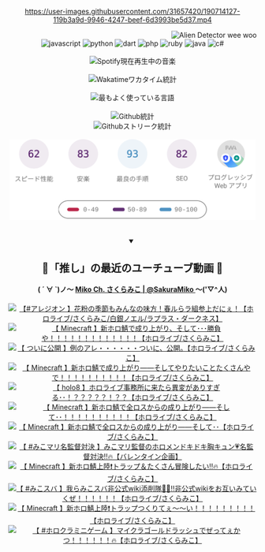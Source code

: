<!-- START: HERO IMAGE GIF ////////// ////////// ////////// -->
<!-- <img src="@/../assets/img/gaming/ghost-of-tsushima.gif" width="100%"  alt="nellyXinwei's Hero Gif Image"/> -->
<!-- END: HERO IMAGE GIF ////////// ////////// ////////// -->

<div align="center" >  
  
<!-- START:ワンピース 第1015話「ルフィはRED ROCを使う」 -->
<https://user-images.githubusercontent.com/31657420/190714127-119b3a9d-9946-4247-beef-6d3993be5d37.mp4>
<!-- END:ワンピース 第1015話「ルフィはRED ROCを使う」 -->

<!-- START:VISITOR COUNTER -->
<div width="100%" align="right">
<img src="https://komarev.com/ghpvc/?username=nellyXinwei&label=🛸&color=grey&style=for-the-badge&labelcolor=ffffff" alt="Alien Detector wee woo"/>
</div>
<!-- END:VISITOR COUNTER -->

<!-- START: PROGRAMMING LANGUAGES -->
<!-- 色彩 Color Scheme:
#961E3A, #8A0D42, #5A0640, #4F265E, #2B355A, #3E759B, #CC4246,
#BB2649, #AD1052, #700750, #633075, #364270, #4E92C2, #FF5357
Sauce: https://www.webcreatorbox.com/inspiration/pantone-2023
-->

<img src="https://img.shields.io/badge/javascript%20-%23BB2649.svg?&style=for-the-badge&logo=javascript&logoColor=white&labelColor=961E3A" alt="javascript"/>
<img src="https://img.shields.io/badge/python%20-%23AD1052.svg?&style=for-the-badge&logo=python&logoColor=white&labelColor=8A0D42" alt="python" />
<img src="https://img.shields.io/badge/dart%20-%23700750.svg?&style=for-the-badge&logo=dart&logoColor=white&labelColor=5A0640" alt="dart"/>
<img src="https://img.shields.io/badge/php%20-%23633075.svg?&style=for-the-badge&logo=php&logoColor=white&labelColor=4F265E" alt="php"/>
<img src="https://img.shields.io/badge/ruby%20-%23364270.svg?&style=for-the-badge&logo=ruby&logoColor=white&labelColor=2B355A" alt="ruby"/>
<img src="https://img.shields.io/badge/java%20-%234E92C2.svg?&style=for-the-badge&logo=openjdk&logoColor=white&labelColor=3E759B" alt="java"/>
<img src="https://img.shields.io/badge/c%23-%23FF5357.svg?style=for-the-badge&logo=c-sharp&logoColor=white&labelColor=CC4246" alt="c#"/>  
<!-- END: PROGRAMMING LANGUAGES -->

<br>
<br>

<!-- START: MUSIC STATUS -->
  <!-- <a href="https://newojima-gsrs-20220114.vercel.app/api/now-playing?open">
    <img src="https://newojima-gsrs-20220114.vercel.app/api/now-playing" alt="Spotify現在再生中の音楽">
  </a> -->
  <img src="https://newojima-grss-20230114.vercel.app/api/spotify?border_color=transparent" alt="Spotify現在再生中の音楽" width="280px">
<!-- END: MUSIC STATUS -->

<br>
<br>

<!-- START: GITHUB STATUS -->
<!-- 色彩 Color Scheme:  #BB2649, #AD1052, #700750, #633075 -->
<img align="center" src="https://newojima-grs-20230109.vercel.app/api/wakatime?username=newojima&layout=compact&langs_count=10&locale=ja&hide_title=false&title_color=fff&hide_border=true&text_color=fff&bg_color=BB2649,BB2649,633075,633075&hide=other,css,html,bash,xml,git%20config,makefile,properties,yaml,markdown,text,json,jsx" alt="Wakatimeワカタイム統計" width="500px"/>

<br>
<br>

<!-- 色彩 Color Scheme:  #633075, #364270, #4E92C2 -->
  <img align="center" src="https://newojima-grs-20230109.vercel.app/api/top-langs?username=newojima&layout=compact&text_color=fff&icon_color=fff&hide_border=true&&locale=ja&hide_title=false&title_color=fff&include_all_commits=true&card_width=445&langs_count=11&hide=c%23,powershell,shaderlab,hlsl,makefile,jupyter%20notebook,python,html,css,shell,batchfile,less,liquid,hack,scss&bg_color=4F265E,633075,4E92C2" alt="最もよく使っている言語" width="500px"/>

<br>
<br>

<!-- 色彩 Color Scheme:  #4E92C2, #FF5357 -->
  <img align="center" src="https://newojima-grs-20230109.vercel.app/api?username=newojima&rank_icon=github&show_icons=true&&locale=ja&title_color=fff&text_color=fff&icon_color=fff&hide_border=true&hide_title=false&count_private=true&include_all_commits=true&card_width=495&disable_animations=true&bg_color=4E92C2,4E92C2,FF5357" alt="Github統計" width="500px"/>

<br>

<img align="center" src="https://streak-stats.demolab.com?user=newojima&theme=dark&hide_border=true&locale=ja&ring=BB2649&stroke=222222&background=151515&sideLabels=BB2649&currStreakLabel=ffffff&border=BB2649&fire=FF5357&currStreakNum=ffffff&sideNums=FF5357&dates=ffffff" alt="Githubストリーク統計" width="500px"/>

<br>
<br>

  <img align="center" width="500px" src="@/../assets/img/page-insights.svg" alt="Githubページの洞察"/>
  
</div>
<!-- END: GITHUB STATUS -->

<br>
<br>

<div align="center">
<details open>
  <summary>

  </summary>

  <h2 align="center">🌸「推し」の最近のユーチューブ動画 🌸</h2>
  <h4>
  ( ´ ∀ `)ノ～ 
  <a href="https://www.youtube.com/@SakuraMiko">Miko Ch. さくらみこ | @SakuraMiko
  </a>
   ～('▽^人)
  </h4>

  <!-- BEGIN YOUTUBE-CARDS -->
<a href="https://www.youtube.com/watch?v=S5RxhDkIXqU"><img src="https://ytcards.demolab.com/?id=S5RxhDkIXqU&title=%E3%80%90%23%E3%82%A2%E3%83%AC%E3%82%B8%E3%82%AA%E3%83%B3+%E3%80%91%E8%8A%B1%E7%B2%89%E3%81%AE%E5%AD%A3%E7%AF%80%E3%82%82%E3%81%BF%E3%82%93%E3%81%AA%E3%81%AE%E5%91%B3%E6%96%B9%EF%BC%81%E6%98%A5%E3%83%AB%E3%82%89%E3%83%A9%E7%B5%84%E5%8F%82%E4%B8%8A%E3%81%A0%E3%81%AB%E3%81%87%EF%BC%81%E3%80%90%E3%83%9B%E3%83%AD%E3%83%A9%E3%82%A4%E3%83%96%2F%E3%81%95%E3%81%8F%E3%82%89%E3%81%BF%E3%81%93%2F%E7%99%BD%E9%8A%80%E3%83%8E%E3%82%A8%E3%83%AB%2F%E3%83%A9%E3%83%97%E3%83%A9%E3%82%B9%E3%83%BB%E3%83%80%E3%83%BC%E3%82%AF%E3%83%8D%E3%82%B9%E3%80%91&lang=ja&timestamp=1740053522&background_color=%230d1117&title_color=%23ffffff&stats_color=%23dedede&max_title_lines=1&width=187&border_radius=5&duration=3899" alt="【#アレジオン 】花粉の季節もみんなの味方！春ルらラ組参上だにぇ！【ホロライブ/さくらみこ/白銀ノエル/ラプラス・ダークネス】" title="【#アレジオン 】花粉の季節もみんなの味方！春ルらラ組参上だにぇ！【ホロライブ/さくらみこ/白銀ノエル/ラプラス・ダークネス】"></a>
<a href="https://www.youtube.com/watch?v=nG1hS5Se3gI"><img src="https://ytcards.demolab.com/?id=nG1hS5Se3gI&title=%E3%80%90+Minecraft+%E3%80%91%E6%96%B0%E3%83%9B%E3%83%AD%E9%AF%96%E3%81%A7%E6%88%90%E3%82%8A%E4%B8%8A%E3%81%8C%E3%82%8A%E3%80%81%E3%81%9D%E3%81%97%E3%81%A6%EF%BD%A5%EF%BD%A5%EF%BD%A5%E5%8B%9D%E8%B2%A0%E3%82%84%EF%BC%81%EF%BC%81%EF%BC%81%EF%BC%81%EF%BC%81%EF%BC%81%EF%BC%81%EF%BC%81%EF%BC%81%EF%BC%81%EF%BC%81%EF%BC%81%EF%BC%81%E3%80%90%E3%83%9B%E3%83%AD%E3%83%A9%E3%82%A4%E3%83%96%2F%E3%81%95%E3%81%8F%E3%82%89%E3%81%BF%E3%81%93%E3%80%91&lang=ja&timestamp=1740043779&background_color=%230d1117&title_color=%23ffffff&stats_color=%23dedede&max_title_lines=1&width=187&border_radius=5&duration=0" alt="【 Minecraft 】新ホロ鯖で成り上がり、そして･･･勝負や！！！！！！！！！！！！！【ホロライブ/さくらみこ】" title="【 Minecraft 】新ホロ鯖で成り上がり、そして･･･勝負や！！！！！！！！！！！！！【ホロライブ/さくらみこ】"></a>
<a href="https://www.youtube.com/watch?v=teASw2_6BC4"><img src="https://ytcards.demolab.com/?id=teASw2_6BC4&title=%E3%80%90+%E3%81%A4%E3%81%84%E3%81%AB%E5%85%AC%E9%96%8B+%E3%80%91%E4%BE%8B%E3%81%AE%E3%82%A2%E3%83%AC%E3%83%BB%E3%83%BB%E3%83%BB%E3%83%BB%E3%83%BB%E3%83%BB%E3%81%A4%E3%81%84%E3%81%AB%E3%80%81%E5%85%AC%E9%96%8B%E3%80%82%E3%80%90%E3%83%9B%E3%83%AD%E3%83%A9%E3%82%A4%E3%83%96%2F%E3%81%95%E3%81%8F%E3%82%89%E3%81%BF%E3%81%93%E3%80%91&lang=ja&timestamp=1739971195&background_color=%230d1117&title_color=%23ffffff&stats_color=%23dedede&max_title_lines=1&width=187&border_radius=5&duration=3436" alt="【 ついに公開 】例のアレ・・・・・・ついに、公開。【ホロライブ/さくらみこ】" title="【 ついに公開 】例のアレ・・・・・・ついに、公開。【ホロライブ/さくらみこ】"></a>
<a href="https://www.youtube.com/watch?v=wlxwwCn9gxE"><img src="https://ytcards.demolab.com/?id=wlxwwCn9gxE&title=%E3%80%90+Minecraft+%E3%80%91%E6%96%B0%E3%83%9B%E3%83%AD%E9%AF%96%E3%81%A7%E6%88%90%E3%82%8A%E4%B8%8A%E3%81%8C%E3%82%8A%E2%80%95%E2%80%95%E3%81%9D%E3%81%97%E3%81%A6%E3%82%84%E3%82%8A%E3%81%9F%E3%81%84%E3%81%93%E3%81%A8%E3%81%9F%E3%81%8F%E3%81%95%E3%82%93%E3%82%84%E3%81%A7%EF%BC%81%EF%BC%81%EF%BC%81%EF%BC%81%EF%BC%81%EF%BC%81%EF%BC%81%EF%BC%81%EF%BC%81%EF%BC%81%E3%80%90%E3%83%9B%E3%83%AD%E3%83%A9%E3%82%A4%E3%83%96%2F%E3%81%95%E3%81%8F%E3%82%89%E3%81%BF%E3%81%93%E3%80%91&lang=ja&timestamp=1739903856&background_color=%230d1117&title_color=%23ffffff&stats_color=%23dedede&max_title_lines=1&width=187&border_radius=5&duration=29579" alt="【 Minecraft 】新ホロ鯖で成り上がり――そしてやりたいことたくさんやで！！！！！！！！！！【ホロライブ/さくらみこ】" title="【 Minecraft 】新ホロ鯖で成り上がり――そしてやりたいことたくさんやで！！！！！！！！！！【ホロライブ/さくらみこ】"></a>
<a href="https://www.youtube.com/watch?v=5FF_CNhj42A"><img src="https://ytcards.demolab.com/?id=5FF_CNhj42A&title=%E3%80%90+holo8+%E3%80%91%E3%83%9B%E3%83%AD%E3%83%A9%E3%82%A4%E3%83%96%E4%BA%8B%E5%8B%99%E6%89%80%E3%81%AB%E6%9D%A5%E3%81%9F%E3%82%89%E7%95%B0%E5%A4%89%E3%81%8C%E3%81%82%E3%82%8A%E3%81%99%E3%81%8E%E3%82%8B%EF%BD%A5%EF%BD%A5%EF%BC%81%EF%BC%9F%EF%BC%9F%EF%BC%9F%EF%BC%9F%EF%BC%9F%EF%BC%81%EF%BC%9F%EF%BC%9F%E3%80%90%E3%83%9B%E3%83%AD%E3%83%A9%E3%82%A4%E3%83%96%2F%E3%81%95%E3%81%8F%E3%82%89%E3%81%BF%E3%81%93%E3%80%91&lang=ja&timestamp=1739815131&background_color=%230d1117&title_color=%23ffffff&stats_color=%23dedede&max_title_lines=1&width=187&border_radius=5&duration=16713" alt="【 holo8 】ホロライブ事務所に来たら異変がありすぎる･･！？？？？？！？？【ホロライブ/さくらみこ】" title="【 holo8 】ホロライブ事務所に来たら異変がありすぎる･･！？？？？？！？？【ホロライブ/さくらみこ】"></a>
<a href="https://www.youtube.com/watch?v=gkC1hcVgdPE"><img src="https://ytcards.demolab.com/?id=gkC1hcVgdPE&title=%E3%80%90+Minecraft+%E3%80%91%E6%96%B0%E3%83%9B%E3%83%AD%E9%AF%96%E3%81%A7%E5%85%A8%E3%83%AD%E3%82%B9%E3%81%8B%E3%82%89%E3%81%AE%E6%88%90%E3%82%8A%E4%B8%8A%E3%81%8C%E3%82%8A%E2%80%95%E2%80%95%E3%81%9D%E3%81%97%E3%81%A6%EF%BD%A5%EF%BD%A5%EF%BC%81%EF%BC%81%EF%BC%81%EF%BC%81%EF%BC%81%EF%BC%81%EF%BC%81%EF%BC%81%EF%BC%81%EF%BC%81%E3%80%90%E3%83%9B%E3%83%AD%E3%83%A9%E3%82%A4%E3%83%96%2F%E3%81%95%E3%81%8F%E3%82%89%E3%81%BF%E3%81%93%E3%80%91&lang=ja&timestamp=1739729329&background_color=%230d1117&title_color=%23ffffff&stats_color=%23dedede&max_title_lines=1&width=187&border_radius=5&duration=40134" alt="【 Minecraft 】新ホロ鯖で全ロスからの成り上がり――そして･･！！！！！！！！！！【ホロライブ/さくらみこ】" title="【 Minecraft 】新ホロ鯖で全ロスからの成り上がり――そして･･！！！！！！！！！！【ホロライブ/さくらみこ】"></a>
<a href="https://www.youtube.com/watch?v=mKRc85oLhhM"><img src="https://ytcards.demolab.com/?id=mKRc85oLhhM&title=%E3%80%90+Minecraft+%E3%80%91%E6%96%B0%E3%83%9B%E3%83%AD%E9%AF%96%E3%81%A7%E5%85%A8%E3%83%AD%E3%82%B9%E3%81%8B%E3%82%89%E3%81%AE%E6%88%90%E3%82%8A%E4%B8%8A%E3%81%8C%E3%82%8A%E2%80%95%E2%80%95%E3%81%9D%E3%81%97%E3%81%A6%EF%BD%A5%EF%BD%A5%E3%80%90%E3%83%9B%E3%83%AD%E3%83%A9%E3%82%A4%E3%83%96%2F%E3%81%95%E3%81%8F%E3%82%89%E3%81%BF%E3%81%93%E3%80%91&lang=ja&timestamp=1739658345&background_color=%230d1117&title_color=%23ffffff&stats_color=%23dedede&max_title_lines=1&width=187&border_radius=5&duration=42668" alt="【 Minecraft 】新ホロ鯖で全ロスからの成り上がり――そして･･【ホロライブ/さくらみこ】" title="【 Minecraft 】新ホロ鯖で全ロスからの成り上がり――そして･･【ホロライブ/さくらみこ】"></a>
<a href="https://www.youtube.com/watch?v=nFkxcwV7PjE"><img src="https://ytcards.demolab.com/?id=nFkxcwV7PjE&title=%E3%80%90+%23%E3%81%BF%E3%81%93%E3%83%9E%E3%83%AA%E5%90%8D%E7%9B%A3%E7%9D%A3%E5%AF%BE%E6%B1%BA+%E3%80%91%E3%81%BF%E3%81%93%E3%83%9E%E3%83%AA%E7%9B%A3%E7%9D%A3%E3%81%AE%E3%83%9B%E3%83%AD%E3%83%A1%E3%83%B3%E3%83%89%E3%82%AD%E3%83%89%E3%82%AD%E8%83%B8%E3%82%AD%E3%83%A5%E3%83%B3%F0%9F%92%97%E5%90%8D%E7%9B%A3%E7%9D%A3%E5%AF%BE%E6%B1%BA%E2%80%BC%F0%9F%94%A5%E3%80%90%E3%83%90%E3%83%AC%E3%83%B3%E3%82%BF%E3%82%A4%E3%83%B3%E4%BC%81%E7%94%BB%E3%80%91&lang=ja&timestamp=1739540126&background_color=%230d1117&title_color=%23ffffff&stats_color=%23dedede&max_title_lines=1&width=187&border_radius=5&duration=5082" alt="【 #みこマリ名監督対決 】みこマリ監督のホロメンドキドキ胸キュン💗名監督対決‼🔥【バレンタイン企画】" title="【 #みこマリ名監督対決 】みこマリ監督のホロメンドキドキ胸キュン💗名監督対決‼🔥【バレンタイン企画】"></a>
<a href="https://www.youtube.com/watch?v=7lTPeGv324Q"><img src="https://ytcards.demolab.com/?id=7lTPeGv324Q&title=%E3%80%90+Minecraft+%E3%80%91%E6%96%B0%E3%83%9B%E3%83%AD%E9%AF%96%E4%B8%8A%E9%99%B8%E2%9D%97%EF%B8%8F%E3%83%88%E3%83%A9%E3%83%83%E3%83%97%EF%BC%86%E3%81%9F%E3%81%8F%E3%81%95%E3%82%93%E5%86%92%E9%99%BA%E3%81%97%E3%81%9F%E3%81%84%E2%80%BC%F0%9F%94%A5%E3%80%90%E3%83%9B%E3%83%AD%E3%83%A9%E3%82%A4%E3%83%96%2F%E3%81%95%E3%81%8F%E3%82%89%E3%81%BF%E3%81%93%E3%80%91&lang=ja&timestamp=1739370373&background_color=%230d1117&title_color=%23ffffff&stats_color=%23dedede&max_title_lines=1&width=187&border_radius=5&duration=14568" alt="【 Minecraft 】新ホロ鯖上陸❗️トラップ＆たくさん冒険したい‼🔥【ホロライブ/さくらみこ】" title="【 Minecraft 】新ホロ鯖上陸❗️トラップ＆たくさん冒険したい‼🔥【ホロライブ/さくらみこ】"></a>
<a href="https://www.youtube.com/watch?v=1AcId5Yja10"><img src="https://ytcards.demolab.com/?id=1AcId5Yja10&title=%E3%80%90+%23%E3%81%BF%E3%81%93%E3%82%B9%E3%83%90+%E3%80%91%E6%88%91%E3%82%89%E3%81%BF%E3%81%93%E3%82%B9%E3%83%90%E9%9D%9E%E5%85%AC%E5%BC%8Fwiki%E6%B7%BB%E5%89%8A%E9%9A%8A%F0%9F%94%8E%F0%9F%9A%A8%E2%80%BC%E9%9D%9E%E5%85%AC%E5%BC%8Fwiki%E3%82%92%E3%81%8A%E4%BA%92%E3%81%84%E3%81%BF%E3%81%A6%E3%81%84%E3%81%8F%E3%81%9C%EF%BC%81%EF%BC%81%EF%BC%81%EF%BC%81%EF%BC%81%EF%BC%81%E3%80%90%E3%83%9B%E3%83%AD%E3%83%A9%E3%82%A4%E3%83%96%2F%E3%81%95%E3%81%8F%E3%82%89%E3%81%BF%E3%81%93%E3%80%91&lang=ja&timestamp=1739285004&background_color=%230d1117&title_color=%23ffffff&stats_color=%23dedede&max_title_lines=1&width=187&border_radius=5&duration=5558" alt="【 #みこスバ 】我らみこスバ非公式wiki添削隊🔎🚨‼非公式wikiをお互いみていくぜ！！！！！！【ホロライブ/さくらみこ】" title="【 #みこスバ 】我らみこスバ非公式wiki添削隊🔎🚨‼非公式wikiをお互いみていくぜ！！！！！！【ホロライブ/さくらみこ】"></a>
<a href="https://www.youtube.com/watch?v=xxHUCjv1L6o"><img src="https://ytcards.demolab.com/?id=xxHUCjv1L6o&title=%E3%80%90+Minecraft+%E3%80%91%E6%96%B0%E3%83%9B%E3%83%AD%E9%AF%96%E4%B8%8A%E9%99%B8%E2%9D%97%EF%B8%8F%E3%83%88%E3%83%A9%E3%83%83%E3%83%97%E3%81%A4%E3%81%8F%E3%82%8A%E3%81%A6%E3%81%87%EF%BD%9E%EF%BD%9E%E3%81%84%EF%BC%81%EF%BC%81%EF%BC%81%EF%BC%81%EF%BC%81%EF%BC%81%EF%BC%81%EF%BC%81%EF%BC%81%E3%80%90%E3%83%9B%E3%83%AD%E3%83%A9%E3%82%A4%E3%83%96%2F%E3%81%95%E3%81%8F%E3%82%89%E3%81%BF%E3%81%93%E3%80%91&lang=ja&timestamp=1739216448&background_color=%230d1117&title_color=%23ffffff&stats_color=%23dedede&max_title_lines=1&width=187&border_radius=5&duration=21177" alt="【 Minecraft 】新ホロ鯖上陸❗️トラップつくりてぇ～～い！！！！！！！！！【ホロライブ/さくらみこ】" title="【 Minecraft 】新ホロ鯖上陸❗️トラップつくりてぇ～～い！！！！！！！！！【ホロライブ/さくらみこ】"></a>
<a href="https://www.youtube.com/watch?v=SPwbcnMebE4"><img src="https://ytcards.demolab.com/?id=SPwbcnMebE4&title=%E3%80%90+%23%E3%83%9B%E3%83%AD%E3%82%AF%E3%83%A9%E3%83%9F%E3%83%8B%E3%82%B2%E3%83%BC%E3%83%A0+%E3%80%91%E3%83%9E%E3%82%A4%E3%82%AF%E3%83%A9%E3%82%B4%E3%83%BC%E3%83%AB%E3%83%89%E3%83%A9%E3%83%83%E3%82%B7%E3%83%A5%E3%81%A7%E3%81%9C%E3%81%A3%E3%81%A6%E3%81%87%E3%81%8B%E3%81%A4%EF%BC%81%EF%BC%81%EF%BC%81%EF%BC%81%EF%BC%81%EF%BC%81%F0%9F%94%A5%E3%80%90%E3%83%9B%E3%83%AD%E3%83%A9%E3%82%A4%E3%83%96%2F%E3%81%95%E3%81%8F%E3%82%89%E3%81%BF%E3%81%93%E3%80%91&lang=ja&timestamp=1739193344&background_color=%230d1117&title_color=%23ffffff&stats_color=%23dedede&max_title_lines=1&width=187&border_radius=5&duration=3776" alt="【 #ホロクラミニゲーム 】マイクラゴールドラッシュでぜってぇかつ！！！！！！🔥【ホロライブ/さくらみこ】" title="【 #ホロクラミニゲーム 】マイクラゴールドラッシュでぜってぇかつ！！！！！！🔥【ホロライブ/さくらみこ】"></a>
<!-- END YOUTUBE-CARDS -->

</div>
  
</details>
